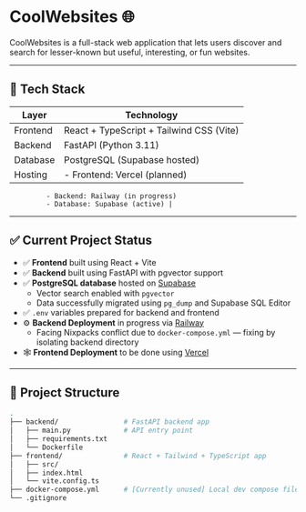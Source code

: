 # CoolWebsites 🌐

CoolWebsites is a full-stack web application that lets users discover and search for lesser-known but useful, interesting, or fun websites.

---

## 🧱 Tech Stack

| Layer     | Technology         |
|-----------|--------------------|
| Frontend  | React + TypeScript + Tailwind CSS (Vite) |
| Backend   | FastAPI (Python 3.11) |
| Database  | PostgreSQL (Supabase hosted) |
| Hosting   | - Frontend: Vercel (planned)  
             - Backend: Railway (in progress)  
             - Database: Supabase (active) |

---

## ✅ Current Project Status

- ✅ **Frontend** built using React + Vite
- ✅ **Backend** built using FastAPI with pgvector support
- ✅ **PostgreSQL database** hosted on [Supabase](https://supabase.com/)
  - Vector search enabled with `pgvector`
  - Data successfully migrated using `pg_dump` and Supabase SQL Editor
- ✅ `.env` variables prepared for backend and frontend
- ⚙️ **Backend Deployment** in progress via [Railway](https://railway.app/)
  - Facing Nixpacks conflict due to `docker-compose.yml` — fixing by isolating backend directory
- 🕸️ **Frontend Deployment** to be done using [Vercel](https://vercel.com/)

---

## 📁 Project Structure

```bash
.
├── backend/                # FastAPI backend app
│   ├── main.py             # API entry point
│   ├── requirements.txt
│   └── Dockerfile
├── frontend/               # React + Tailwind + TypeScript app
│   ├── src/
│   ├── index.html
│   └── vite.config.ts
├── docker-compose.yml      # [Currently unused] Local dev compose file
└── .gitignore
